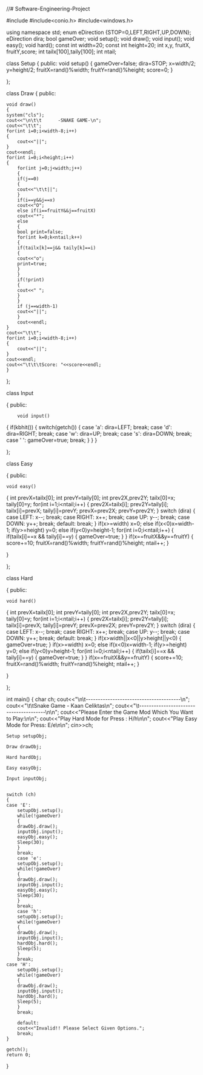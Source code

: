 //# Software-Engineering-Project

#include<iostream>
#include<conio.h>
#include<windows.h>


using namespace std;
enum eDirection {STOP=0,LEFT,RIGHT,UP,DOWN};
eDirection dira;
bool gameOver;
void setup();
void draw();
void input();
void easy();
void hard();
const int width=20;
const int height=20;
int x,y, fruitX, fruitY,score;
int tailx[100],taily[100];
int ntail;


class Setup
{
	public:
		void setup()
		{
			gameOver=false;
			dira=STOP;
			x=width/2;
			y=height/2;
			fruitX=rand()%width;
			fruitY=rand()%height;
			score=0;
		}
		
};	


class Draw
{
	public:
	
	void draw()
    {
	system("cls");
	cout<<"\n\t\t      -SNAKE GAME-\n";
	cout<<"\t\t";
	for(int i=0;i<width-8;i++)
	{
		cout<<"||";
	}
	cout<<endl;
	for(int i=0;i<height;i++)
	{
		for(int j=0;j<width;j++)
		{
		if(j==0)
		{
		cout<<"\t\t||";
		}
		if(i==y&&j==x)
		cout<<"O";
		else if(i==fruitY&&j==fruitX)
		cout<<"*";
		else
		{
		bool print=false;
		for(int k=0;k<ntail;k++)
		{
		if(tailx[k]==j&& taily[k]==i)
		{
		cout<<"o";
		print=true;
		}
		} 
		if(!print)
		{
		cout<<" ";
		}
		}
		if (j==width-1)
		cout<<"||";
		}
		cout<<endl;
	}
	cout<<"\t\t";
	for(int i=0;i<width-8;i++)
	{
		cout<<"||";
	}
	cout<<endl;
	cout<<"\t\t\tScore: "<<score<<endl;
    }
	
	
};		
		
class Input

{
	public:
		
		void input()
{
	if(kbhit())
	{
		switch(getch())
		{
		case 'a':
		dira=LEFT;
		break;
		case 'd':
		dira=RIGHT;
		break;
		case 'w':
		dira=UP;
		break;
		case 's':
		dira=DOWN;
		break;
		case ' ':
		gameOver=true;
		break;
		}
	}
}
		
		
	
};


class Easy

{
	public:
	
	void easy()
{
	int prevX=tailx[0];
	int prevY=taily[0];
	int prev2X,prev2Y;
	tailx[0]=x;
	taily[0]=y;
	for(int i=1;i<ntail;i++)
	{
		prev2X=tailx[i];
		prev2Y=taily[i];
		tailx[i]=prevX;
		taily[i]=prevY;
		prevX=prev2X;
		prevY=prev2Y;
	}
	switch (dira)
	{
	case LEFT:
		x--;
		break;
	case RIGHT:
		x++;
		break;
	case UP:
		y--;
		break;
	case DOWN:
		y++;
		break;
	default:
		break;
	}
	if(x>=width) x=0; else if(x<0)x=width-1;
	if(y>=height) y=0; else if(y<0)y=height-1;
	for(int i=0;i<ntail;i++)
	{
		if(tailx[i]==x && taily[i]==y)
		{
		gameOver=true;
		}
	}
	if(x==fruitX&&y==fruitY)
	{
		score+=10;
		fruitX=rand()%width;
		fruitY=rand()%height;
		ntail++;
	}
 
}
	
};

class Hard

{
	public:
	
	void hard()
{
	int prevX=tailx[0];
	int prevY=taily[0];
	int prev2X,prev2Y;
	tailx[0]=x;
	taily[0]=y;
	for(int i=1;i<ntail;i++)
	{
		prev2X=tailx[i];
		prev2Y=taily[i];
		tailx[i]=prevX;
		taily[i]=prevY;
		prevX=prev2X;
		prevY=prev2Y;
	}
	switch (dira)
	{
	case LEFT:
		x--;
		break;
	case RIGHT:
		x++;
		break;
	case UP:
		y--;
		break;
	case DOWN:
		y++;
		break;
	default:
		break;
	}
	if(x>width||x<0||y>height||y<0)
	{
		gameOver=true;
	}
	if(x>=width) x=0; else if(x<0)x=width-1;
	if(y>=height) y=0; else if(y<0)y=height-1;
	for(int i=0;i<ntail;i++)
	{
		if(tailx[i]==x && taily[i]==y)
		{
		gameOver=true;
		}
	}
	if(x==fruitX&&y==fruitY) 
	{
		score+=10;
		fruitX=rand()%width;
		fruitY=rand()%height;
		ntail++;
	}

}
	
};



int main()
{
	char ch;
	cout<<"\n\t---------------------------------------\n";
	cout<<"\t\tSnake Game - Kaan Celiktas\n";
	cout<<"\t---------------------------------------\n\n";
	cout<<"Please Enter the Game Mod Which You Want to Play:\n\n";
	cout<<"Play Hard Mode for Press : H/h\n\n";
	cout<<"Play Easy Mode for Press: E/e\n\n";
	cin>>ch;
	
	Setup setupObj;
	
	Draw drawObj;
	
	Hard hardObj;
	
	Easy easyObj;
	
	Input inputObj;
	
	
	switch (ch)
	{
	case 'E': 
		setupObj.setup();
		while(!gameOver)
		{
		drawObj.draw();
		inputObj.input();
		easyObj.easy();
		Sleep(30);
		}
		break;
		case 'e': 
		setupObj.setup();
		while(!gameOver)
		{
		drawObj.draw();
		inputObj.input();
		easyObj.easy();
		Sleep(30);
		}
		break;
		case 'h':
		setupObj.setup();
		while(!gameOver)
		{
		drawObj.draw();
		inputObj.input();
		hardObj.hard();
		Sleep(5);
		}
		break;
	case 'H':
		setupObj.setup();
		while(!gameOver)
		{
		drawObj.draw();
		inputObj.input();
		hardObj.hard();
		Sleep(5);
		}
		break;
		
	    default:
		cout<<"Invalid!! Please Select Given Options.";
		break;
	}
	
	getch();
	return 0;
}
